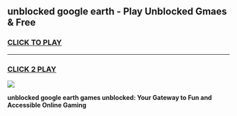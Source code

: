 
## unblocked google earth - Play Unblocked Gmaes & Free
<h3>
<a href="https://news.freeplayer.one?title=unblocked_google_earth&ref=16F">CLICK TO PLAY</a></h3>
<hr>

<h3>
<a href="https://news.freeplayer.one?title=unblocked_google_earth&ref=16F">CLICK 2 PLAY</a>
  
</h3>

<a href="https://news.freeplayer.one?title=unblocked_google_earth&ref=16F/"><img src="https://clearcache.store/games.png"></a>


**unblocked google earth games unblocked: Your Gateway to Fun and Accessible Online Gaming**
